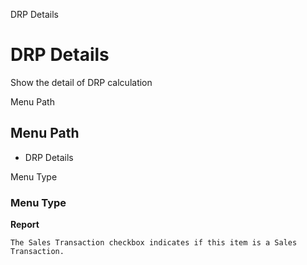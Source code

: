 
DRP Details
# DRP Details


Show the detail of DRP calculation

Menu Path
## Menu Path



- DRP Details

Menu Type
### Menu Type

**Report**

```
The Sales Transaction checkbox indicates if this item is a Sales Transaction.
```
